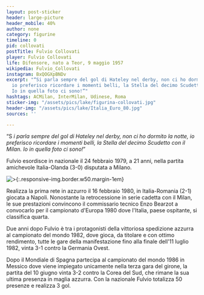 ```yaml
---
layout: post-sticker
header: large-picture
header_mobile: 40%
author: none
category: figurine
timeline: 0
pid: collovati
postTitle: Fulvio Collovati
player: Fulvio Collovati
life: Difensore, nato a Teor, 9 maggio 1957
wikipedia: Fulvio_Collovati
instagram: BxQOGXpBNDv
excerpt: "“Si parla sempre del gol di Hateley nel derby, non ci ho dormito la notte,
  io preferisco ricordare i momenti belli, la Stella del decimo Scudetto con il Milan.
  Io in quella foto ci sono!”"
hashtags: ACMilan, InterMilan, Udinese, Roma
sticker-img: "/assets/pics/lake/figurina-collovati.jpg"
header-img: "/assets/pics/lake/Italia_Euro_80.jpg"
sources: ''

---
```

“S _i parla sempre del gol di Hateley nel derby, non ci ho dormito la notte, io preferisco ricordare i momenti belli, la Stella del decimo Scudetto con il Milan. Io in quella foto ci sono!_”

Fulvio esordisce in nazionale il 24 febbraio 1979, a 21 anni, nella partita amichevole Italia-Olanda (3-0) disputata a Milano.

![>](https://upload.wikimedia.org/wikipedia/it/thumb/c/cd/Italia_vs_Paesi_Bassi_%28Milano%2C_1979%29_-_Fulvio_Collovati.jpg/448px-Italia_vs_Paesi_Bassi_%28Milano%2C_1979%29_-_Fulvio_Collovati.jpg "Fulvio Collovati"){:.responsive-img.border.w50.margin-1em}

Realizza la prima rete in azzurro il 16 febbraio 1980, in Italia-Romania (2-1) giocata a Napoli. Nonostante la retrocessione in serie cadetta con il Milan, le sue prestazioni convincono il commissario tecnico Enzo Bearzot a convocarlo per il campionato d'Europa 1980 dove l'Italia, paese ospitante, si classifica quarta.

Due anni dopo Fulvio è tra i protagonisti della vittoriosa spedizione azzurra al campionato del mondo 1982, dove gioca, da titolare e con ottimo rendimento, tutte le gare della manifestazione fino alla finale dell'11 luglio 1982, vinta 3-1 contro la Germania Ovest.

Dopo il Mondiale di Spagna partecipa al campionato del mondo 1986 in Messico dove viene impiegato unicamente nella terza gara del girone, la partita del 10 giugno vinta 3-2 contro la Corea del Sud, che rimane la sua ultima presenza in maglia azzurra. Con la nazionale Fulvio totalizza 50 presenze e realizza 3 gol.